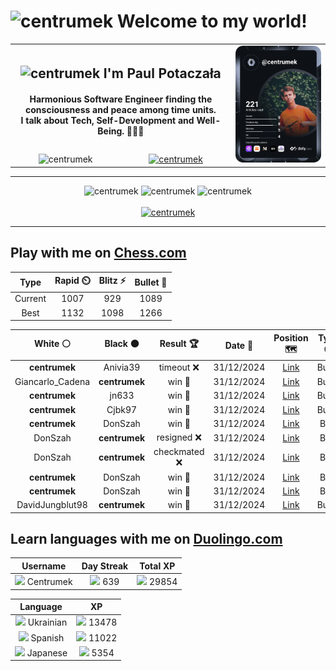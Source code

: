 <h1>
  <img
    src="https://emojis.slackmojis.com/emojis/images/1531849430/4246/blob-sunglasses.gif"
    width="30"
    alt="centrumek"
  />
  Welcome to my world!
</h1>

<table>
  <tbody>
    <tr>
      <td align="center" width="70%" colspan="2">
        <h2>
          <img
            src="https://raw.githubusercontent.com/MartinHeinz/MartinHeinz/master/wave.gif"
            width="30px"
            alt="centrumek"
          />
          I'm Paul Potaczała
        </h2>
        <h4>
          Harmonious Software Engineer finding the consciousness and peace among time units.
          <br/>
          I talk about Tech, Self-Development and Well-Being. 🌿🧘🚀
        </h4>
      </td>
      <td width="30%" rowspan="2">
        <a href="https://app.daily.dev/centrumek">
          <img
            src="./devcard.svg"
            alt="centrumek"
          />
        </a>
      </td>
    </tr>
    <tr align="center">
      <td>
        <img
          src="https://komarev.com/ghpvc/?username=centrumek&label=visitors&color=0e75b6&style=flat"
          alt="centrumek"
        >
      </td>
      <td>
        <a href="https://stackoverflow.com/users/14496012/centrumek">
          <img
            src="https://stackoverflow.com/users/flair/14496012.png?theme=dark"
            alt="centrumek"
          >
        </a>
      </td>
    </tr>
  </tbody>
</table>

---
<div align="center">
  <img 
    src="https://github-readme-stats.vercel.app/api?username=centrumek&show_icons=true&count_private=true&theme=dark&hide_border=true&hide=issues,contribs&bg_color=00000000"
    alt="centrumek"
  />
  <img
    src="https://github-readme-stats.vercel.app/api/top-langs/?username=centrumek&layout=compact&hide_border=true&theme=dark&bg_color=00000000&langs_count=6&exclude_repo=air-statistic-app"
    alt="centrumek"
  />
  <img 
    src="https://github-readme-streak-stats.herokuapp.com?user=centrumek&theme=dark&hide_border=true&background=FFFFFF00"
    alt="centrumek"
  />
  <br/>
  <br/>
  <a href="https://www.buymeacoffee.com/centrumek">
    <img
      src="https://cdn.buymeacoffee.com/buttons/v2/default-orange.png"
      height="50"
      width="210"
      alt="centrumek"
    />
  </a>
</div>

---

## Play with me on [Chess.com](https://www.chess.com/member/centrumek)

<div align="center">
<!--START_SECTION:chessStats-->
<!-- Automatically generated with https://github.com/Balastrong/chess-stats-action -->

| Type | Rapid ⏲️ | Blitz ⚡ | Bullet 🔫 |
|:---:|:---:|:---:|:---:|
| Current | 1007 | 929 | 1089 |
| Best | 1132 | 1098 | 1266 |

| White ⚪ | Black ⚫ | Result 🏆 | Date 📅 | Position 🗺️ | Type 🕕 |
|:---:|:---:|:---:|:---:|:---:|:---:|
| **centrumek** | Anivia39 | timeout ❌ | 31/12/2024 | <a href="http://www.ee.unb.ca/cgi-bin/tervo/fen.pl?select=8/p5k1/2p2pp1/6rp/5Q2/7K/4P1BP/8 w - -">Link</a> | Bullet |
| Giancarlo_Cadena | **centrumek** | win 🥇 | 31/12/2024 | <a href="http://www.ee.unb.ca/cgi-bin/tervo/fen.pl?select=3r1r1k/p5Rp/2pN4/4PN2/P2P4/4R2P/5PPK/7q w - -">Link</a> | Bullet |
| **centrumek** | jn633 | win 🥇 | 31/12/2024 | <a href="http://www.ee.unb.ca/cgi-bin/tervo/fen.pl?select=1krq4/1Q1b1ppr/B2p1n2/3Pp1B1/P3P2P/1P6/2P5/R3K2R b KQ -">Link</a> | Bullet |
| **centrumek** | Cjbk97 | win 🥇 | 31/12/2024 | <a href="http://www.ee.unb.ca/cgi-bin/tervo/fen.pl?select=5Qk1/3b3p/4p1pB/1pPpPp2/2nN4/2P5/1P4PP/5RK1 b - -">Link</a> | Bullet |
| **centrumek** | DonSzah | win 🥇 | 31/12/2024 | <a href="http://www.ee.unb.ca/cgi-bin/tervo/fen.pl?select=3K4/8/1k6/5B2/8/1Q6/8/8 b - -">Link</a> | Blitz |
| DonSzah | **centrumek** | resigned ❌ | 31/12/2024 | <a href="http://www.ee.unb.ca/cgi-bin/tervo/fen.pl?select=8/8/8/P7/8/7R/2k1p3/4K3 b - -">Link</a> | Blitz |
| DonSzah | **centrumek** | checkmated ❌ | 31/12/2024 | <a href="http://www.ee.unb.ca/cgi-bin/tervo/fen.pl?select=3r3r/p1R2Q2/4p2p/qp3p2/b2P2k1/4PN1P/P4PP1/2R3K1 b - -">Link</a> | Blitz |
| **centrumek** | DonSzah | win 🥇 | 31/12/2024 | <a href="http://www.ee.unb.ca/cgi-bin/tervo/fen.pl?select=8/RP2pk2/3rbp1b/P6p/4P3/2P2P2/1BK4P/8 b - -">Link</a> | Blitz |
| **centrumek** | DonSzah | win 🥇 | 31/12/2024 | <a href="http://www.ee.unb.ca/cgi-bin/tervo/fen.pl?select=5k2/3p2pp/2pb4/1p3r2/1P4n1/1B3N2/3B1PPP/R5K1 b - -">Link</a> | Blitz |
| DavidJungblut98 | **centrumek** | win 🥇 | 31/12/2024 | <a href="http://www.ee.unb.ca/cgi-bin/tervo/fen.pl?select=8/3r4/5p2/P1KP4/5k1p/1P5P/8/8 w - -">Link</a> | Bullet |

<!--END_SECTION:chessStats-->
</div>

## Learn languages with me on [Duolingo.com](https://www.duolingo.com/profile/Centrumek)

<div align="center">
<!--START_SECTION:duolingoStats-->
<!-- Automatically generated with https://github.com/centrumek/duolingo-readme-stats-->

| Username | Day Streak | Total XP |
|:---:|:---:|:---:|
| <img src="https://raw.githubusercontent.com/centrumek/duolingo-readme-stats/main/assets/duolingo.png" height="12"> Centrumek | <img src="https://raw.githubusercontent.com/centrumek/duolingo-readme-stats/main/assets/streakactive.svg" height="12"> 639 | <img src="https://raw.githubusercontent.com/centrumek/duolingo-readme-stats/main/assets/xp.svg" height="12"> 29854 | <img src="https://raw.githubusercontent.com/centrumek/duolingo-readme-stats/main/assets/xp.svg" height="12"> 0 |

| Language | XP |
|:---:|:---:|
| <img src="https://raw.githubusercontent.com/centrumek/duolingo-readme-stats/main/assets/langs/ukrainian.svg" height="12"> Ukrainian | <img src="https://raw.githubusercontent.com/centrumek/duolingo-readme-stats/main/assets/xp.svg" height="12"> 13478 |
| <img src="https://raw.githubusercontent.com/centrumek/duolingo-readme-stats/main/assets/langs/spanish.svg" height="12"> Spanish | <img src="https://raw.githubusercontent.com/centrumek/duolingo-readme-stats/main/assets/xp.svg" height="12"> 11022 |
| <img src="https://raw.githubusercontent.com/centrumek/duolingo-readme-stats/main/assets/langs/japanese.svg" height="12"> Japanese | <img src="https://raw.githubusercontent.com/centrumek/duolingo-readme-stats/main/assets/xp.svg" height="12"> 5354 |

<!--END_SECTION:duolingoStats-->
</div>
<!--
**centrumek/centrumek** is a ✨ _special_ ✨ repository because its `README.md` (this file) appears on your GitHub profile.

Here are some ideas to get you started:

- 🔭 I’m currently working on ...
- 🌱 I’m currently learning ...
- 👯 I’m looking to collaborate on ...
- 🤔 I’m looking for help with ...
- 💬 Ask me about ...
- 📫 How to reach me: ...
- 😄 Pronouns: ...
- ⚡ Fun fact: ...
-->
